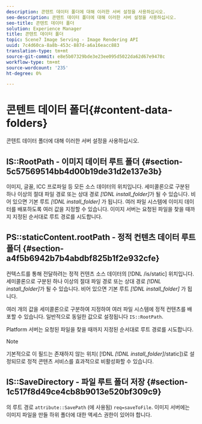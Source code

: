 ```yaml
---
description: 콘텐트 데이터 폴더에 대해 이러한 서버 설정을 사용하십시오.
seo-description: 콘텐트 데이터 폴더에 대해 이러한 서버 설정을 사용하십시오.
seo-title: 콘텐트 데이터 폴더
solution: Experience Manager
title: 콘텐트 데이터 폴더
topic: Scene7 Image Serving - Image Rendering API
uuid: 7c4d60ca-8a8b-453c-887d-a6a16eacc883
translation-type: tm+mt
source-git-commit: e8e5b07329bde3e23ee095d5022da62d67e9478c
workflow-type: tm+mt
source-wordcount: '235'
ht-degree: 0%

---
```



# 콘텐트 데이터 폴더{#content-data-folders}

콘텐트 데이터 폴더에 대해 이러한 서버 설정을 사용하십시오.

## IS::RootPath - 이미지 데이터 루트 폴더 {#section-5c57569514bb4d00b19de31d2e137e3b}

이미지, 글꼴, ICC 프로파일 등 모든 소스 데이터의 위치입니다. 세미콜론으로 구분된 하나 이상의 절대 파일 경로 또는 상대 경로 *[!DNL install_folder]*&#x200B;가 될 수 있습니다. 비어 있으면 기본 루트 *[!DNL install_folder]* 가 됩니다. 여러 파일 시스템에 이미지 데이터를 배포하도록 여러 값을 지정할 수 있습니다. 이미지 서버는 요청된 파일을 찾을 때까지 지정된 순서대로 루트 경로를 시도합니다.

## PS::staticContent.rootPath - 정적 컨텐츠 데이터 루트 폴더 {#section-a4f5b6942b7b4abdbf825b1f2e932cfe}

컨텍스트를 통해 전달하려는 정적 컨텐츠 소스 데이터의 [!DNL /is/static] 위치입니다. 세미콜론으로 구분된 하나 이상의 절대 파일 경로 또는 상대 경로 *[!DNL install_folder]*&#x200B;가 될 수 있습니다. 비어 있으면 기본 루트 *[!DNL install_folder]* 가 됩니다.

여러 개의 값을 세미콜론으로 구분하여 지정하여 여러 파일 시스템에 정적 컨텐츠를 배포할 수 있습니다. 일반적으로 동일한 값으로 설정됩니다 `IS::RootPath`.

Platform 서버는 요청된 파일을 찾을 때까지 지정된 순서대로 루트 경로를 시도합니다.

>[!NOTE]
>
>기본적으로 이 필드는 존재하지 않는 위치( [!DNL *[!DNL install_folder]*/static])로 설정되므로 정적 콘텐츠 서비스를 효과적으로 비활성화할 수 있습니다.

## IS::SaveDirectory - 파일 루트 폴더 저장 {#section-1c517f8d49ce4cb8b9013e520bf309c9}

의 루트 경로 `attribute::SavePath` (에 사용됨) `req=saveToFile`. 이미지 서버에는 이미지 파일을 만들 하위 폴더에 대한 액세스 권한이 있어야 합니다.
